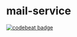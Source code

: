 # mail-service

[![codebeat badge](https://codebeat.co/badges/83510a0e-11cb-400a-b906-82598b36c826)](https://codebeat.co/projects/github-com-undefinedschool-mail-service-master)
